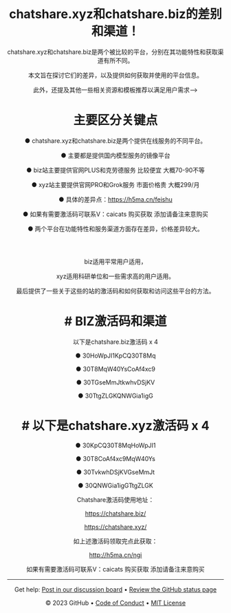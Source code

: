 <header>

<header>

# chatshare.xyz和chatshare.biz的差别和渠道！

chatshare.xyz和chatshare.biz是两个被比较的平台，分别在其功能特性和获取渠道有所不同。

本文旨在探讨它们的差异，以及提供如何获取并使用的平台信息。

此外，还提及其他一些相关资源和模板推荐以满足用户需求-->


# 主要区分关键点

● chatshare.xyz和chatshare.biz是两个提供在线服务的不同平台。

● 主要都是提供国内模型服务的镜像平台

● biz站主要提供官网PLUS和克劳德服务  比较便宜    大概70-90不等

● xyz站主要提供官网PRO和Grok服务     市面价格贵 大概299/月

● 具体的差异点：https://h5ma.cn/feishu

● 如果有需要激活码可联系V：caicats 购买获取 添加请备注来意购买

● 两个平台在功能特性和服务渠道方面存在差异，价格差异较大。

</header>

biz适用平常用户适用，

xyz适用科研单位和一些需求高的用户适用。

最后提供了一些关于这些的站的激活码和如何获取和访问这些平台的方法。


# # BIZ激活码和渠道

以下是chatshare.biz激活码 x 4

● 30HoWpJI1KpCQ30T8Mq

● 30T8MqW40YsCoAf4xc9

● 30TGseMmJtkwhvDSjKV

● 30TtgZLGKQNWGia1igG

# # 以下是chatshare.xyz激活码 x 4

● 30KpCQ30T8MqHoWpJI1

● 30T8CoAf4xc9MqW40Ys

● 30TvkwhDSjKVGseMmJt

● 30QNWGia1igGTtgZLGK

Chatshare激活码使用地址：

https://chatshare.biz/

https://chatshare.xyz/

如上述激活码领取完点此获取：

http://h5ma.cn/ngi

如果有需要激活码可联系V：caicats 购买获取 添加请备注来意购买

---

Get help: [Post in our discussion board](https://github.com/orgs/skills/discussions/categories/github-pages) &bull; [Review the GitHub status page](https://www.githubstatus.com/)

&copy; 2023 GitHub &bull; [Code of Conduct](https://www.contributor-covenant.org/version/2/1/code_of_conduct/code_of_conduct.md) &bull; [MIT License](https://gh.io/mit)

</footer>
